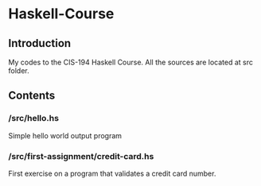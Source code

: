 # Haskell-Course

## Introduction

My codes to the CIS-194 Haskell Course. All the sources are located at src folder.

## Contents

### /src/hello.hs
Simple hello world output program

### /src/first-assignment/credit-card.hs
First exercise on a program that validates a credit card number.

